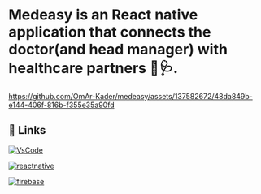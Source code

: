 # Medeasy is an React native application that connects the doctor(and head manager) with healthcare partners 💊🩺.

https://github.com/OmAr-Kader/medeasy/assets/137582672/48da849b-e144-406f-816b-f355e35a90fd

## 🔗 Links
[![VsCode](https://img.shields.io/badge/Visual%20Studio%20Code-007ACC?style=flat-square&logo=Visual%20Studio%20Code&logoColor=white)](https://code.visualstudio.com/download)

[![reactnative](https://img.shields.io/badge/React%20Native-61DAFB?style=flat-square&logo=React&logoColor=black)](https://reactnative.dev/docs/getting-started)

[![firebase](https://img.shields.io/badge/Firebase-FFCA28?style=flat-square&logo=firebase&logoColor=black)](https://firebase.google.com/docs)

